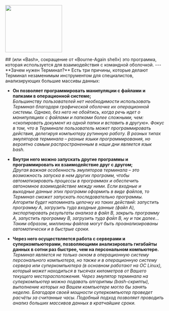 <html>	<body>
	  <a href="https://github.com/LikhatskayaV"> 
		  <p>
			  <img src="https://samoedd.com/wp-content/uploads/2018/05/Terminal.png" 
		    <svg height="150" aria-hidden="true" viewBox="0 0 16 16" version="1.1" width="180" data-view-component="true">
		  </p>
        </svg>
    </a>
	</body>    </html>  
  ## (или «Bash», сокращение от «Bourne-Again shell») это программа, которая используется для взаимодействия с командной оболочкой.  
  ---  
**Зачем нужен Терминал?**  
Есть три причины, которые делают Терминал незаменимым инструментом для специалистов, анализирующих большие массивы данных:  

- **Oн позволяет программировать манипуляции с файлами и папками в операционной системе;**  
*Большинству пользователей нет необходимости использовать Терминал благодаря графической оболочке их операционной системы. Однако, без него не обойтись, когда речь идет о манипуляциях с файлами и папками более сложными, чем: «скопировать документ из одной папки и вставить в другую». Фокус в том, что в Терминале пользователь может программировать действия, делегируя компьютеру рутинную работу. В разных типах эмуляторов терминала – разные языки программирования, но вероятно самым распространенным в наши дни является язык bash.*

- **Внутри него можно запускать другие программы и программировать их взаимодействие друг с другом;**  
*Другая важная особенность эмуляторов терминала – это возможность запуска в нем других программ, чтобы автоматизировать процессы в программах и обеспечить автономное взаимодействие между ними. Если входные и выходные данные этих программ оформить в виде файлов, то Терминал сможет запускать последовательно программы. Алгоритм будет напоминать цепочку из таких действий: запустить программу А, загрузить туда входные данные (файл А), экспортировать результаты анализа в файл B, закрыть программу A, запустить программу B, загрузить туда файл B, ну и так далее… Таким образом, миллионы файлов могут быть проанализированы автоматически и в быстрые сроки.*  

- **Через него осуществляется работа с серверами и суперкомпьютерами, позволяющими анализировать гигабайты данных в сотни раз быстрее, чем на персональном компьютере.** 
*Терминал является не только окном в операционную систему персонального компьютера, но также и в операционную систему сервера или суперкомпьютера (в основном работают на OC Linux), который может находиться в тысячах километров от Вашего текущего месторасположения. Через эмулятор терминала на суперкомпьютер можно подавать алгоритмы (bash-скрипты), выполнение которых на Вашем компьютере могло бы занять неделю. Благодаря своей мощности суперкомпьютер проведет расчёты за считанные часы. Подобный подход позволяет проводить анализ больших массивов данных в кратчайшие сроки.*
